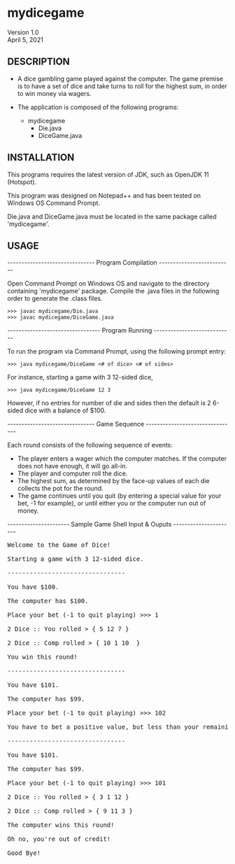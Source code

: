 # mydicegame
Version 1.0 <br>
April 5, 2021 <br>

## DESCRIPTION

- A dice gambling game played against the computer. The game premise is to 
have a set of dice and take turns to roll for the highest sum, in order to win 
money via wagers. 

- The application is composed of the following programs:
  - mydicegame
    - Die.java
    - DiceGame.java

## INSTALLATION

This programs requires the latest version of JDK, such as OpenJDK 11 (Hotspot).

This program was designed on Notepad++ and has been tested on Windows OS
Command Prompt.

Die.java and DiceGame.java must be located in the same package called
'mydicegame'.


## USAGE

------------------------------- Program Compilation --------------------------

Open Command Prompt on Windows OS and navigate to the directory containing 
'mydicegame' package. Compile the .java files in the following order to generate
the .class files.

	>>> javac mydicegame/Die.java
	>>> javac mydicegame/DiceGame.java

--------------------------------- Program Running ----------------------------

To run the program via Command Prompt, using the following prompt entry:

	>>> java mydicegame/DiceGame <# of dice> <# of sides>

For instance, starting a game with 3 12-sided dice,

	>>> java mydicegame/DiceGame 12 3

However, if no entries for number of die and sides then the default is
2 6-sided dice with a balance of $100.

------------------------------- Game Sequence --------------------------------

Each round consists of the following sequence of events:
- The player enters a wager which the computer matches. If the computer does 
not have enough, it will go all-in.
- The player and computer roll the dice.
- The highest sum, as determined by the face-up values of each die collects 
the pot for the round.
- The game continues until you quit (by entering a special value for your bet, 
-1 for example), or until either you or the computer run out of money.

---------------------- Sample Game Shell Input & Ouputs ----------------------
<pre>
Welcome to the Game of Dice! <br>
Starting a game with 3 12-sided dice. <br>
-------------------------------- <br>
You have $100. <br>
The computer has $100. <br>
Place your bet (-1 to quit playing) >>> 1 <br>
2 Dice :: You rolled > { 5 12 7 } <br>
2 Dice :: Comp rolled > { 10 1 10  } <br>
You win this round! <br>
-------------------------------- <br>
You have $101. <br>
The computer has $99. <br>
Place your bet (-1 to quit playing) >>> 102 <br>
You have to bet a positive value, but less than your remaining money! <br>
-------------------------------- <br>
You have $101. <br>
The computer has $99. <br>
Place your bet (-1 to quit playing) >>> 101 <br>
2 Dice :: You rolled > { 3 1 12 } <br>
2 Dice :: Comp rolled > { 9 11 3 } <br>
The computer wins this round! <br>
Oh no, you're out of credit! <br>
Good Bye! <br>
</pre>

<END OF FILE>





